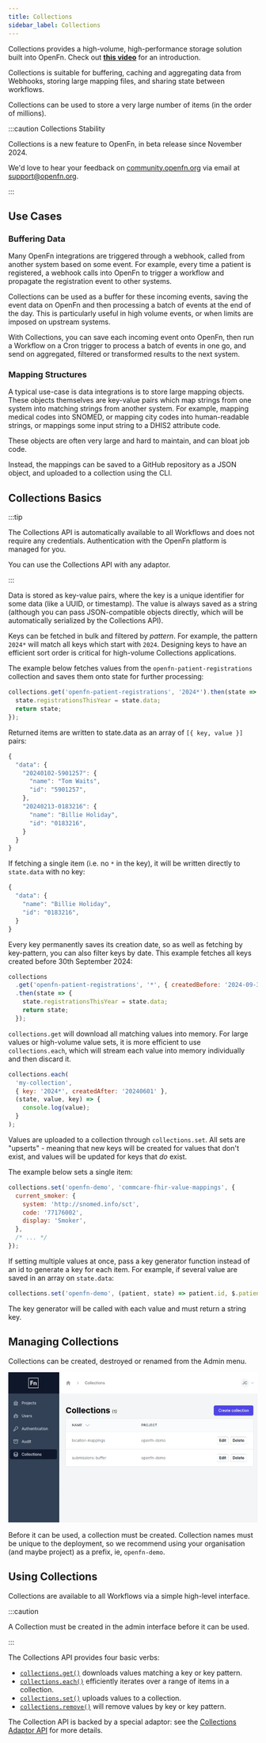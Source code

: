 ```yaml
---
title: Collections
sidebar_label: Collections
---
```


Collections provides a high-volume, high-performance storage solution built into
OpenFn. Check out
**[this video](https://www.youtube.com/watch?v=iXkkkzratzY&t=3s&ab_channel=OpenFn.org)**
for an introduction.

Collections is suitable for buffering, caching and aggregating data from
Webhooks, storing large mapping files, and sharing state between workflows.

Collections can be used to store a very large number of items (in the order of
millions).

:::caution Collections Stability

Collections is a new feature to OpenFn, in beta release since November 2024.

We'd love to hear your feedback on
[community.openfn.org](https://community.openfn.org/) via email at
[support@openfn.org](mailto:support@openfn.org).

:::

## Use Cases

### Buffering Data

Many OpenFn integrations are triggered through a webhook, called from another
system based on some event. For example, every time a patient is registered, a
webhook calls into OpenFn to trigger a workflow and propagate the registration
event to other systems.

Collections can be used as a buffer for these incoming events, saving the event
data on OpenFn and then processing a batch of events at the end of the day. This
is particularly useful in high volume events, or when limits are imposed on
upstream systems.

With Collections, you can save each incoming event onto OpenFn, then run a
Workflow on a Cron trigger to process a batch of events in one go, and send on
aggregated, filtered or transformed results to the next system.

### Mapping Structures

A typical use-case is data integrations is to store large mapping objects. These
objects themselves are key-value pairs which map strings from one system into
matching strings from another system. For example, mapping medical codes into
SNOMED, or mapping city codes into human-readable strings, or mappings some
input string to a DHIS2 attribute code.

These objects are often very large and hard to maintain, and can bloat job code.

Instead, the mappings can be saved to a GitHub repository as a JSON object, and
uploaded to a collection using the CLI.

## Collections Basics

:::tip

The Collections API is automatically available to all Workflows and does not
require any credentials. Authentication with the OpenFn platform is managed for
you.

You can use the Collections API with any adaptor.

:::

Data is stored as key-value pairs, where the key is a unique identifier for some
data (like a UUID, or timestamp). The value is always saved as a string
(although you can pass JSON-compatible objects directly, which will be
automatically serialized by the Collections API).

Keys can be fetched in bulk and filtered by _pattern_. For example, the pattern
`2024*` will match all keys which start with `2024`. Designing keys to have an
efficient sort order is critical for high-volume Collections applications.

The example below fetches values from the `openfn-patient-registrations`
collection and saves them onto state for further processing:

```js
collections.get('openfn-patient-registrations', '2024*').then(state => {
  state.registrationsThisYear = state.data;
  return state;
});
```

Returned items are written to state.data as an array of `[{ key, value }]`
pairs:

```js
{
  "data": {
    "20240102-5901257": {
      "name": "Tom Waits",
      "id": "5901257",
    },
    "20240213-0183216": {
      "name": "Billie Holiday",
      "id": "0183216",
    }
  }
}
```

If fetching a single item (i.e. no `*` in the key), it will be written directly
to `state.data` with no key:

```js
{
  "data": {
    "name": "Billie Holiday",
    "id": "0183216",
  }
}
```

Every key permanently saves its creation date, so as well as fetching by
key-pattern, you can also filter keys by date. This example fetches all keys
created before 30th September 2024:

```js
collections
  .get('openfn-patient-registrations', '*', { createdBefore: '2024-09-30' })
  .then(state => {
    state.registrationsThisYear = state.data;
    return state;
  });
```

`collections.get` will download all matching values into memory. For large
values or high-volume value sets, it is more efficient to use
`collections.each`, which will stream each value into memory individually and
then discard it.

```js
collections.each(
  'my-collection',
  { key: '2024*', createdAfter: '20240601' },
  (state, value, key) => {
    console.log(value);
  }
);
```

Values are uploaded to a collection through `collections.set`. All sets are
"upserts" - meaning that new keys will be created for values that don't exist,
and values will be updated for keys that _do_ exist.

The example below sets a single item:

```js
collections.set('openfn-demo', 'commcare-fhir-value-mappings', {
  current_smoker: {
    system: 'http://snomed.info/sct',
    code: '77176002',
    display: 'Smoker',
  },
  /* ... */
});
```

If setting multiple values at once, pass a key generator function instead of an
id to generate a key for each item. For example, if several value are saved in
an array on `state.data`:

```js
collections.set('openfn-demo', (patient, state) => patient.id, $.patients);
```

The key generator will be called with each value and must return a string key.

## Managing Collections

Collections can be created, destroyed or renamed from the Admin menu.

![Collections Admin Page](/img/collections_admin.webp)

Before it can be used, a collection must be created. Collection names must be
unique to the deployment, so we recommend using your organisation (and maybe
project) as a prefix, ie, `openfn-demo`.

## Using Collections

Collections are available to all Workflows via a simple high-level interface.

:::caution

A Collection must be created in the admin interface before it can be used.

:::

The Collections API provides four basic verbs:

- [`collections.get()`](/adaptors/packages/collections-docs#collections_get)
  downloads values matching a key or key pattern.
- [`collections.each()`](/adaptors/packages/collections-docs#collections_each)
  efficiently iterates over a range of items in a collection.
- [`collections.set()`](/adaptors/packages/collections-docs#collections_set)
  uploads values to a collection.
- [`collections.remove()`](/adaptors/packages/collections-docs#collections_remove)
  will remove values by key or key pattern.

The Collection API is backed by a special adaptor: see the
[Collections Adaptor API](/adaptors/collections) for more details.
